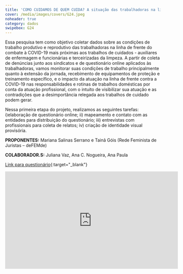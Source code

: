 ```yaml
---
title: 'COMO CUIDAMOS DE QUEM CUIDA? A situação das trabalhadoras na linha de frente do combate à Covid-19 na cidade de São Paulo'
cover: /media/images/covers/G24.jpeg
noheader: true
category: dados
swipebox: G24
---
```

  
Essa pesquisa tem como objetivo coletar dados sobre as condições de trabalho produtivo e reprodutivo das trabalhadoras na linha de frente do combate à COVID-19 mais próximas aos trabalhos de cuidados - auxiliares de enfermagem e funcionárias e terceirizadas da limpeza. A partir de coleta de denúncias junto aos sindicatos e de questionário online aplicados às trabalhadoras, vamos monitorar suas condições de trabalho principalmente quanto à extensão da jornada, recebimento de
equipamentos de proteção e treinamento específico, e o impacto da atuação na linha de frente contra a COVID-19 nas responsabilidades e rotinas de trabalhos domésticas por conta da atuação profissional, com o intuito de visibilizar sua atuação e as contradições que a desimportância relegada aos trabalhos de cuidado podem gerar.
  
Nessa primeira etapa do projeto, realizamos as seguintes tarefas: 
i)elaboração de questionário online; 
ii) mapeamento e contato com as
entidades para distribuição do questionário; 
iii) entrevistas com profissionais para coleta de relatos; 
iv) criação de identidade visual provisória. 
  
**PROPONENTES:**
Mariana Salinas Serrano e Tainã Góis (Rede Feminista de Juristas – deFEMde)
  
**COLABORADOR.S:** Juliana Vaz, Ana C. Nogueira, Ana Paula 
  

[Link para questionário](https://www.questionpro.com/t/AQcXSZhN1n){:target="_blank"}

<div class="video-wrapper video-wrapper-16x9">
<iframe width="560" height="315" src="https://www.youtube.com/embed/8GlSCG3M7lA" frameborder="0" allow="accelerometer; autoplay; encrypted-media; gyroscope; picture-in-picture" allowfullscreen></iframe>
</div>
